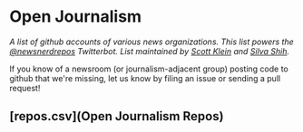 # Open Journalism

*A list of github accounts of various news organizations. This list powers the [@newsnerdrepos](https://twitter.com/newsnerdrepos) Twitterbot. List maintained by [Scott Klein](https://twitter.com/kleinmatic) and [Silva Shih](https://twitter.com/silvashih).*

If you know of a newsroom (or journalism-adjacent group) posting code to github that we're missing, let us know by filing an issue or sending a pull request!

## [repos.csv](Open Journalism Repos)